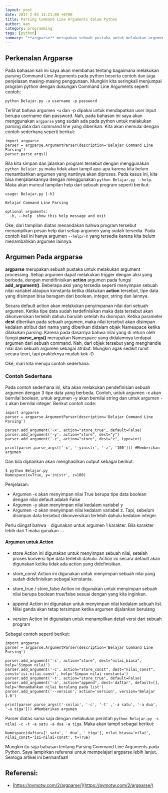 ```yaml
---
layout: post
date: 2017-2-03 14:21:00 +0700
title: Parsing Command Line Arguments dalam Python
author: aan
category: programming
tags: [python]
summary: "**argparse** merupakan sebuah pustaka untuk melakukan argument processing. Setiap argumen dapat melakukan trigger dengan aksi yang berbeda, dengan mendifinisikan __action__ argumen pada fungsi **add_argument()**. Beberapa aksi yang tersedia seperti menyimpan sebuah nilai variabel ataupun konstanta ketika dilakukan __action__ tersebut, tipe data yang disimpan bisa beragam dari boolean, integer, string dan lainnya."
---
```


## Perkenalan Argparse

Pada bahasan kali ini saya akan membahas tentang bagaimana melakukan parsing Command Line Arguments pada python beserta contoh dan juga penjelasan masing-masing penggunaan. Mungkin kita seringkali menjumpai program python dengan dukungan Command Line Arguments seperti contoh:

`python Belajar.py -u username -p password`

Terlihat bahwa argumen -u dan -p dipakai untuk mendapatkan user input berupa username dan password. Nah, pada bahasan ini saya akan menggunakan `argparse` yang sudah ada pada python untuk melakukan parsing data dari command line yang diberikan. Kita akan memulai dengan contoh sederhana seperti berikut:

```
import argparse
parser = argparse.ArgumentParser(description='Belajar Command Line Parsing')
parser.parse_args()
```

Bila kita simpan dan jalankan program tersebut dengan menggunakan `python Belajar.py` maka tidak akan tampil apa-apa karena kita belum menambahkan argumen yang nantinya akan diproses. Pada kasus ini, kita bisa menjalankannya dengan menggunakan `python Belajar.py --help`. Maka akan muncul tampilan help dari sebuah program seperti berikut:

```
usage: Belajar.py [-h]

Belajar Command Line Parsing

optional arguments:
  -h, --help  show this help message and exit
```

Oke, dari tampilan diatas menandakan bahwa program tersebut menampilkan pesan help dari setiap argumen yang sudah tersedia. Pada contoh kali ini hanya argumen `--help/-h` yang tersedia karena kita belum menambahkan argumen lainnya.

## Argumen Pada argparse

**argparse** merupakan sebuah pustaka untuk melakukan argument processing. Setiap argumen dapat melakukan trigger dengan aksi yang berbeda, dengan mendifinisikan __action__ argumen pada fungsi **add_argument()**. Beberapa aksi yang tersedia seperti menyimpan sebuah nilai variabel ataupun konstanta ketika dilakukan __action__ tersebut, tipe data yang disimpan bisa beragam dari boolean, integer, string dan lainnya.

Secara default action akan melakukan penyimpanan nilai dari sebuah argumen. Ketika tipe data sudah terdefinisikan maka data tersebut akan dikonversikan terlebih dahulu barulah setelah itu disimpan. Ketika parameter __dest__  diberikan pada sebuah argumen, maka nilai tersebut akan disimpan kedalam atribut dari nama yang diberikan didalam objek Namespace ketika dilakukan parsing. Karena pada dasarnya bahwa nilai yang di return oleh fungsi __parse_args()__ merupakan Namespace yang didalamnya terdapat argumen dari sebuah command. Nah, dari objek tersebut yang menghandle nilai dari sebuah argumen sebagai atribut. Mungkin agak sedikit rumit secara teori, tapi prakteknya mudah kok :D

Oke, mari kita menuju contoh sederhana.

### Contoh Sederhana

Pada contoh sederhana ini, kita akan melakukan pendefinisian sebuah argumen dengan 3 tipe data yang berbeda. Contoh, untuk argumen -x akan bernilai boolean, untuk argumen -y akan bernilai string dan untuk argumen -z akan bernilai integer. Berikut contoh code:

```
import argparse
parser = argparse.ArgumentParser(description='Belajar Command Line Parsing')

parser.add_argument('-x', action="store_true", default=False)
parser.add_argument('-y', action="store", dest="y")
parser.add_argument('-z', action="store", dest="z", type=int)

print(parser.parse_args(['-x', '-yinistr', '-z', '100'])) #Memberikan argumen
```

Dan bila dijalankan akan menghasilkan output sebagai berikut:

```
$ python Belajar.py
Namespace(x=True, y='inistr', z=100)
```

Penjelasan:
* Argumen -x akan menyimpan nilai True berupa tipe data boolean dengan nilai default adalah False
* Argumen -y akan menyimpan nilai kedalam variabel y
* Argumen -z akan menyimpan nilai kedalam variabel z.  Tapi, sebelum disimpan data tersebut dikonversikan terlebih dahulu kedalam integer.

Perlu diingat bahwa `-` digunakan untuk argumen 1 karakter. Bila karakter lebih dari 1 maka gunakan `--`

#### Argumen untuk Action

- store
      Action ini digunakan untuk menyimpan sebuah nilai, setelah proses konversi tipe data terlebih dahulu. Action ini secara default akan digunakan ketika tidak ada action yang didefinisikan.

- store_const
    Action ini digunakan untuk menyimpan sebuah nilai yang sudah didefinisikan sebagai konstanta.

- store_true / store_false
    Action ini digunakan untuk menyimpan sebuah nilai berupa boolean true/false sesuai dengan yang kita inginkan.

- append
    Action ini digunakan untuk menyimpan nilai kedalam sebuah list. Nilai ganda akan tetap tersimpan ketika argumen dijalankan berulang

- version
    Action ini digunakan untuk menampilkan detail versi dari sebuah program

Sebagai contoh seperti berikut:

```
import argparse
parser = argparse.ArgumentParser(description='Belajar Command Line Parsing')

parser.add_argument('-s', action="store", dest="nilai_biasa", help='Simpan nilai')
parser.add_argument('-c', action="store_const", dest="nilai_const", const='isi-nilai-const', help='Simpan nilai constanta')
parser.add_argument('-t', action="store_true", default=False)
parser.add_argument('-a', action="append", dest='daftar', default=[], help='Menambahkan nilai berulang pada list')
parser.add_argument('--version', action='version', version='Belajar 1.0')

print(parser.parse_args(['-snilai', '-c', '-t' ,'-a satu', '-a dua', '-a tiga'])) #Memberikan argumen
```

Parser diatas sama saja dengan melakukan perintah `python Belajar.py -s nilai -c -t -a satu -a dua -a tiga`. Maka akan tampil sebagai berikut:

```
Namespace(daftar=[' satu', ' dua', ' tiga'], nilai_biasa='nilai', nilai_const='isi-nilai-const', t=True)
```

Mungkin itu saja bahasan tentang Parsing Command Line Arguments pada Python. Saya lampirkan referensi untuk mempelajari argparse lebih lanjut. Semoga artikel ini bermanfaat!

## Referensi:
- [https://pymotw.com/2/argparse/](https://pymotw.com/2/argparse/)
